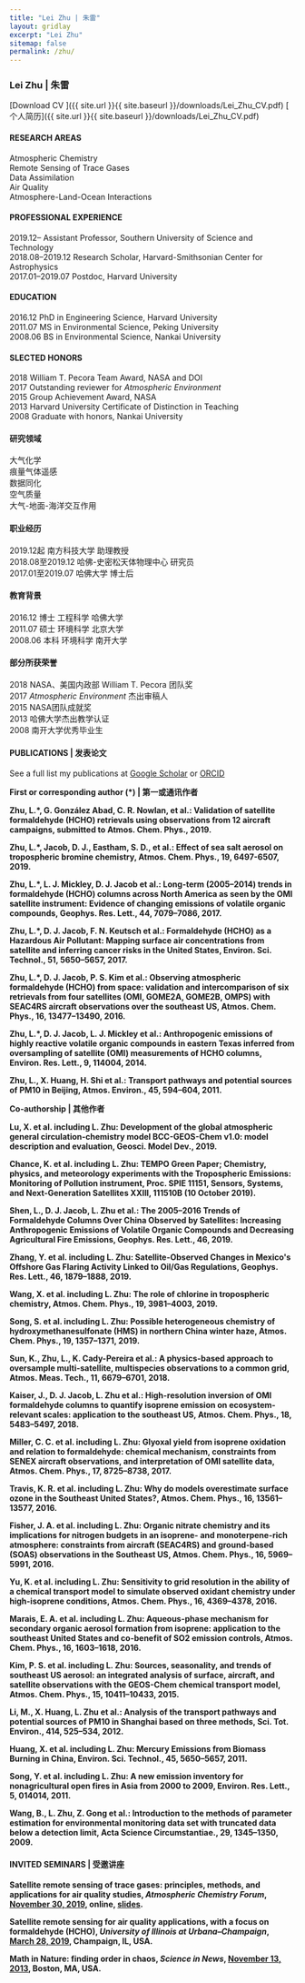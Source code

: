 ```yaml
---
title: "Lei Zhu | 朱雷"
layout: gridlay
excerpt: "Lei Zhu"
sitemap: false
permalink: /zhu/
---
```


### <b>Lei Zhu | 朱雷</b>
[Download CV ]({{ site.url }}{{ site.baseurl }}/downloads/Lei_Zhu_CV.pdf)
[ 个人简历]({{ site.url }}{{ site.baseurl }}/downloads/Lei_Zhu_CV.pdf)


<div class="row">

<div class="col-sm-7 clearfix">

#### <b>RESEARCH AREAS</b>  

Atmospheric Chemistry  
Remote Sensing of Trace Gases  
Data Assimilation  
Air Quality  
Atmosphere-Land-Ocean Interactions

#### <b>PROFESSIONAL EXPERIENCE</b>

2019.12– Assistant Professor, Southern University of Science and Technology  
2018.08–2019.12 Research Scholar, Harvard-Smithsonian Center for Astrophysics  
2017.01–2019.07 Postdoc, Harvard University

#### <b>EDUCATION</b>

2016.12 PhD in Engineering Science, Harvard University  
2011.07 MS in Environmental Science, Peking University  
2008.06 BS in Environmental Science, Nankai University

#### <b>SLECTED HONORS</b>

2018 William T. Pecora Team Award, NASA and DOI  
2017 Outstanding reviewer for <i>Atmospheric Environment</i>  
2015 Group Achievement Award, NASA  
2013 Harvard University Certificate of Distinction in Teaching  
2008 Graduate with honors, Nankai University

</div>

<div class="col-sm-5 clearfix">

####  <b>研究领域</b>
大气化学  
痕量气体遥感  
数据同化  
空气质量  
大气-地面-海洋交互作用

#### <b>职业经历</b>

2019.12起 南方科技大学 助理教授  
2018.08至2019.12 哈佛-史密松天体物理中心 研究员  
2017.01至2019.07 哈佛大学 博士后  

#### <b>教育背景</b>

2016.12 博士 工程科学 哈佛大学  
2011.07 硕士 环境科学 北京大学  
2008.06 本科 环境科学 南开大学  

#### <b>部分所获荣誉</b>

2018 NASA、美国内政部 William T. Pecora 团队奖  
2017 <i>Atmospheric Environment</i> 杰出审稿人  
2015 NASA团队成就奖  
2013 哈佛大学杰出教学认证  
2008 南开大学优秀毕业生

</div>
</div>

<div class="row">
<div class="col-sm-12 clearfix">

#### <b>PUBLICATIONS | 发表论文</b>

See a full list my publications at [Google Scholar](https://scholar.google.com/citations?user=cJCsQjoAAAAJ&hl) or [ORCID](https://orcid.org/0000-0002-3919-3095)

<b>First or corresponding author (*) | 第一或通讯作者

Zhu, L.*, G. González Abad, C. R. Nowlan, et al.: Validation of satellite formaldehyde (HCHO) retrievals using observations from 12 aircraft campaigns, submitted to Atmos. Chem. Phys., 2019.

Zhu, L.*, Jacob, D. J., Eastham, S. D., et al.: Effect of sea salt aerosol on tropospheric bromine chemistry, Atmos. Chem. Phys., 19, 6497-6507, 2019.

Zhu, L.*, L. J. Mickley, D. J. Jacob et al.: Long-term (2005–2014) trends in formaldehyde (HCHO) columns across North America as seen by the OMI satellite instrument: Evidence of changing emissions of volatile organic compounds, Geophys. Res. Lett., 44, 7079–7086, 2017.

Zhu, L.*, D. J. Jacob, F. N. Keutsch et al.: Formaldehyde (HCHO) as a Hazardous Air Pollutant: Mapping surface air concentrations from satellite and inferring cancer risks in the United States, Environ. Sci. Technol., 51, 5650–5657, 2017.

Zhu, L.*, D. J. Jacob, P. S. Kim et al.: Observing atmospheric formaldehyde (HCHO) from space: validation and intercomparison of six retrievals from four satellites (OMI, GOME2A, GOME2B, OMPS) with SEAC4RS aircraft observations over the southeast US, Atmos. Chem. Phys., 16, 13477–13490, 2016.

Zhu, L.*, D. J. Jacob, L. J. Mickley et al.: Anthropogenic emissions of highly reactive volatile organic compounds in eastern Texas inferred from oversampling of satellite (OMI) measurements of HCHO columns, Environ. Res. Lett., 9, 114004, 2014.

Zhu, L., X. Huang, H. Shi et al.: Transport pathways and potential sources of PM10 in Beijing, Atmos. Environ., 45, 594–604, 2011.

<b>Co-authorship | 其他作者

Lu, X. et al. including L. Zhu: Development of the global atmospheric general circulation-chemistry model BCC-GEOS-Chem v1.0: model description and evaluation, Geosci. Model Dev., 2019.

Chance, K. et al. including L. Zhu: TEMPO Green Paper; Chemistry, physics, and meteorology experiments with the Tropospheric Emissions: Monitoring of Pollution instrument, Proc. SPIE 11151, Sensors, Systems, and Next-Generation Satellites XXIII, 111510B (10 October 2019).

Shen, L., D. J. Jacob, L. Zhu et al.: The 2005–2016 Trends of Formaldehyde Columns Over China Observed by Satellites: Increasing Anthropogenic Emissions of Volatile Organic Compounds and Decreasing Agricultural Fire Emissions, Geophys. Res. Lett., 46, 2019.

Zhang, Y. et al. including L. Zhu: Satellite-Observed Changes in Mexico's Offshore Gas Flaring Activity Linked to Oil/Gas Regulations, Geophys. Res. Lett., 46, 1879–1888, 2019.

Wang, X. et al. including L. Zhu: The role of chlorine in tropospheric chemistry, Atmos. Chem. Phys., 19, 3981–4003, 2019.

Song, S. et al. including L. Zhu: Possible heterogeneous chemistry of hydroxymethanesulfonate (HMS) in northern China winter haze, Atmos. Chem. Phys., 19, 1357–1371, 2019.

Sun, K., Zhu, L., K. Cady-Pereira et al.: A physics-based approach to oversample multi-satellite, multispecies observations to a common grid, Atmos. Meas. Tech., 11, 6679–6701, 2018.

Kaiser, J., D. J. Jacob, L. Zhu et al.: High-resolution inversion of OMI formaldehyde columns to quantify isoprene emission on ecosystem-relevant scales: application to the southeast US, Atmos. Chem. Phys., 18, 5483–5497, 2018.

Miller, C. C. et al. including L. Zhu: Glyoxal yield from isoprene oxidation and relation to formaldehyde: chemical mechanism, constraints from SENEX aircraft observations, and interpretation of OMI satellite data, Atmos. Chem. Phys., 17, 8725–8738, 2017. 

Travis, K. R. et al. including L. Zhu: Why do models overestimate surface ozone in the Southeast United States?, Atmos. Chem. Phys., 16, 13561–13577, 2016.

Fisher, J. A. et al. including L. Zhu: Organic nitrate chemistry and its implications for nitrogen budgets in an isoprene- and monoterpene-rich atmosphere: constraints from aircraft (SEAC4RS) and ground-based (SOAS) observations in the Southeast US, Atmos. Chem. Phys., 16, 5969–5991, 2016.

Yu, K. et al. including L. Zhu: Sensitivity to grid resolution in the ability of a chemical transport model to simulate observed oxidant chemistry under high-isoprene conditions, Atmos. Chem. Phys., 16, 4369–4378, 2016.

Marais, E. A. et al. including L. Zhu: Aqueous-phase mechanism for secondary organic aerosol formation from isoprene: application to the southeast United States and co-benefit of SO2 emission controls, Atmos. Chem. Phys., 16, 1603–1618, 2016.

Kim, P. S. et al. including L. Zhu: Sources, seasonality, and trends of southeast US aerosol: an integrated analysis of surface, aircraft, and satellite observations with the GEOS-Chem chemical transport model, Atmos. Chem. Phys., 15, 10411–10433, 2015.

Li, M., X. Huang, L. Zhu et al.: Analysis of the transport pathways and potential sources of PM10 in Shanghai based on three methods, Sci. Tot. Environ., 414, 525–534, 2012.

Huang, X. et al. including L. Zhu: Mercury Emissions from Biomass Burning in China, Environ. Sci. Technol., 45, 5650–5657, 2011. 

Song, Y. et al. including L. Zhu: A new emission inventory for nonagricultural open fires in Asia from 2000 to 2009, Environ. Res. Lett., 5, 014014, 2011.

Wang, B., L. Zhu, Z. Gong et al.: Introduction to the methods of parameter estimation for environmental monitoring data set with truncated data below a detection limit, Acta Science Circumstantiae., 29, 1345–1350, 2009.

</div>
</div>

<div class="row">
<div class="col-sm-12 clearfix">

#### <b>INVITED SEMINARS | 受邀讲座</b>

Satellite remote sensing of trace gases: principles, methods, and applications for air quality studies, <i>Atmospheric Chemistry Forum</i>, <u>November 30, 2019</u>, online, [slides](https://app.box.com/s/8oa37qyp4ax9bbeqk6ylq36v8rynmurb).

Satellite remote sensing for air quality applications, with a focus on formaldehyde (HCHO), <i>University of Illinois at Urbana–Champaign</i>, <u>March 28, 2019</u>, Champaign, IL, USA.

Math in Nature: finding order in chaos, <i>Science in News</i>, <u>November 13, 2013</u>, Boston, MA, USA.

</div>
</div>
